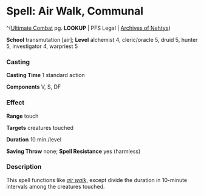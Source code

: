 # Spell: Air Walk, Communal

^([Ultimate Combat][ss-communal-air-walk] pg. **LOOKUP** | PFS Legal | [Archives of Nehtys][sn-communal-air-walk])

**School** transmutation [air]; **Level** alchemist 4, cleric/oracle 5, druid 5, hunter 5, investigator 4, warpriest 5

### Casting

**Casting Time** 1 standard action  

**Components** V, S, DF

### Effect

**Range** touch  

**Targets** creatures touched  

**Duration** 10 min./level  

**Saving Throw** none; **Spell Resistance** yes (harmless)

### Description

This spell functions like _[air walk]_, except divide the duration in 10-minute intervals among the creatures touched.

[ss-communal-air-walk]: http://paizo.com/pathfinderRPG/v57
[sn-communal-air-walk]: http://www.archivesofnethys.com/SpellDisplay.aspx?ItemName=Air%20Walk%2C%20Communal
[air walk]: http://www.archivesofnethys.com/SpellDisplay.aspx?ItemName=air%20walk